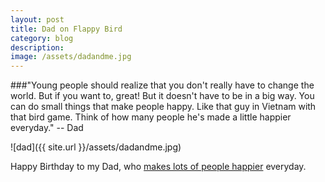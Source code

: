 ```yaml
---
layout: post
title: Dad on Flappy Bird
category: blog
description:  
image: /assets/dadandme.jpg
---
```


###"Young people should realize that you don't really have to change the world.  But if you want to, great! But it doesn't have to be in a big way.  You can do small things that make people happy.  Like that guy in Vietnam with that bird game. Think of how many people he's made a little happier everyday."
-- Dad

![dad]({{ site.url }}/assets/dadandme.jpg)

Happy Birthday to my Dad, who <a href="http://www.thestar.com.my/Story/?file=%2F2010%2F9%2F25%2Fcentral%2F7090886&sec=central" target="_blank">makes lots of people happier</a> everyday.


